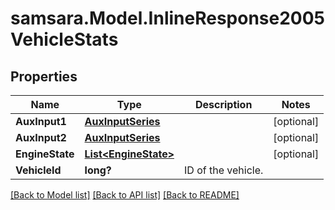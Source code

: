 # samsara.Model.InlineResponse2005VehicleStats
## Properties

Name | Type | Description | Notes
------------ | ------------- | ------------- | -------------
**AuxInput1** | [**AuxInputSeries**](AuxInputSeries.md) |  | [optional] 
**AuxInput2** | [**AuxInputSeries**](AuxInputSeries.md) |  | [optional] 
**EngineState** | [**List&lt;EngineState&gt;**](EngineState.md) |  | [optional] 
**VehicleId** | **long?** | ID of the vehicle. | 

[[Back to Model list]](../README.md#documentation-for-models) [[Back to API list]](../README.md#documentation-for-api-endpoints) [[Back to README]](../README.md)

